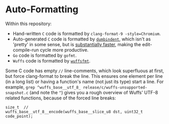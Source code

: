 # Auto-Formatting

Within this repository:
- Hand-written `C` code is formatted by `clang-format-9 -style=Chromium`.
- Auto-generated `C` code is formatted by [`dumbindent`](/cmd/dumbindent),
  which isn't as 'pretty' in some sense, but is [substantially
  faster](https://github.com/google/wuffs/blob/2858c4cfc27a6c083f751db473a4d0d8a7355474/cmd/dumbindent/main.go#L32-L44),
  making the edit-compile-run cycle more productive.
- `Go` code is formatted by `gofmt`.
- `Wuffs` code is formatted by [`wuffsfmt`](/cmd/wuffsfmt).

Some C code has empty `//` line-comments, which look superfluous at first, but
force clang-format to break the line. This ensures one element per line (in a
long list) or having a function's name (not just its type) start a line. For
example, `grep ^wuffs_base__utf_8_ release/c/wuffs-unsupported-snapshot.c` (and
note the `^`) gives you a rough overview of Wuffs' UTF-8 related functions,
because of the forced line breaks:

```
size_t  //
wuffs_base__utf_8__encode(wuffs_base__slice_u8 dst, uint32_t code_point);
```
